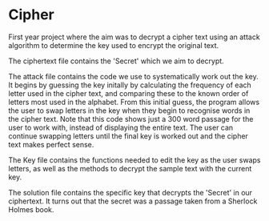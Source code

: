 # Cipher
First year project where the aim was to decrypt a cipher text using an attack algorithm to determine the key used to encrypt the original text.

The ciphertext file contains the 'Secret' which we aim to decrypt.

The attack file contains the code we use to systematically work out the key. It begins by guessing the key initally by calculating the frequency of each letter used in the cipher text, and comparing these to the known order of letters most used in the alphabet. From this initial guess, the program allows the user to swap letters in the key when they begin to recognise words in the cipher text. Note that this code shows just a 300 word passage for the user to work with, instead of displaying the entire text. The user can continue swapping letters until the final key is worked out and the cipher text makes perfect sense.

The Key file contains the functions needed to edit the key as the user swaps letters, as well as the methods to decrypt the sample text with the current key.

The solution file contains the specific key that decrypts the 'Secret' in our ciphertext. It turns out that the secret was a passage taken from a Sherlock Holmes book.

